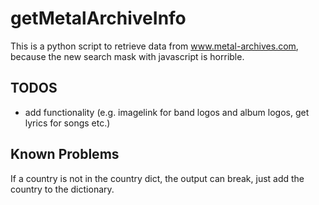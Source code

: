 # getMetalArchiveInfo

This is a python script to retrieve data from www.metal-archives.com, because the new search mask with javascript is horrible.

## TODOS

* add functionality (e.g. imagelink for band logos and album logos, get lyrics for songs etc.)

## Known Problems

If a country is not in the country dict, the output can break, just add the country to the dictionary.
